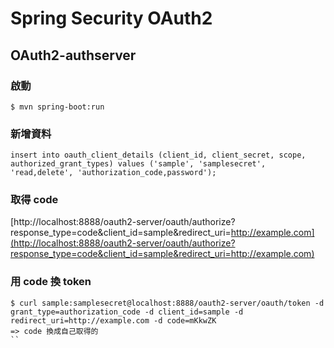 # Spring Security OAuth2

## OAuth2-authserver

### 啟動

```
$ mvn spring-boot:run
```

### 新增資料

```
insert into oauth_client_details (client_id, client_secret, scope, authorized_grant_types) values ('sample', 'samplesecret', 'read,delete', 'authorization_code,password');
```
### 取得 code

[http://localhost:8888/oauth2-server/oauth/authorize?response_type=code&client_id=sample&redirect_uri=http://example.com](http://localhost:8888/oauth2-server/oauth/authorize?response_type=code&client_id=sample&redirect_uri=http://example.com)

### 用 code 換 token

```
$ curl sample:samplesecret@localhost:8888/oauth2-server/oauth/token -d grant_type=authorization_code -d client_id=sample -d redirect_uri=http://example.com -d code=mKkwZK 
=> code 換成自己取得的
``